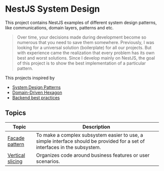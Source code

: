 # NestJS System Design

This project contains NestJS examples of different system design patterns, like communications, domain layers, patterns and etc.

> Over time, your decisions made during development become so numerous that you need to save them somewhere. Previously, I was looking for a universal solution (boilerplate) for all our projects. But with experience came the realization that every problem has its own best and worst solutions. Since I develop mainly on NestJS, the goal of this project is to show the best implementation of a particular pattern.

This projects inspired by

- [System Design Patterns](https://github.com/Sairyss/system-design-patterns)
- [Domain-Driven Hexagon](https://github.com/Sairyss/domain-driven-hexagon)
- [Backend best practices](https://github.com/Sairyss/backend-best-practices)

## Topics

| **Topic** | **Description** |
|---|-----|
| [Facade pattern](./examples/facade-pattern/) | To make a complex subsystem easier to use, a simple interface should be provided for a set of interfaces in the subsystem. |
| [Vertical slicing](./examples/vertical-slicing/) | Organizes code around business features or user scenarios.  |
